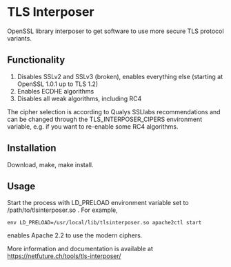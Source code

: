 TLS Interposer
==============

OpenSSL library interposer to get software to use more secure TLS protocol variants.

Functionality
-------------
1. Disables SSLv2 and SSLv3 (broken), enables everything else (starting at OpenSSL 1.0.1 up to TLS 1.2)
2. Enables ECDHE algorithms
3. Disables all weak algorithms, including RC4

The cipher selection is according to Qualys SSLlabs recommendations and can be changed through the TLS_INTERPOSER_CIPERS environment variable, e.g. if you want to re-enable some RC4 algorithms.

Installation
------------
Download, make, make install.

Usage
-----
Start the process with LD_PRELOAD environment variable set to /path/to/tlsinterposer.so . For example,

	env LD_PRELOAD=/usr/local/lib/tlsinterposer.so apache2ctl start

enables Apache 2.2 to use the modern ciphers.

More information and documentation is available at https://netfuture.ch/tools/tls-interposer/

